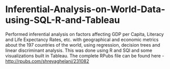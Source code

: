 # Inferential-Analysis-on-World-Data-using-SQL-R-and-Tableau
Performed inferential analysis on factors affecting GDP per Capita, Literacy and Life Expectancy Rates, etc. with geographical and economic metrics about the 197 countries of the world, using regression, decision trees and linear discriminant analysis. This was done using R and SQl and some visualizations built in Tableau.
The complete RPubs file can be found here - http://rpubs.com/shreyaghelani/231082
